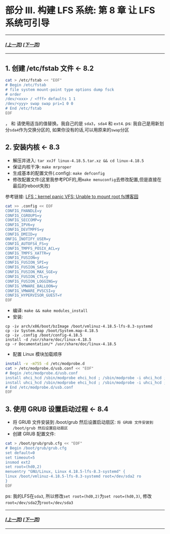 # 部分 III. 构建 LFS 系统: 第 8 章 让 LFS 系统可引导
---------------------------------------------
#### *[[上一页](004-configure-lfs-system.md)] [[下一页](006-final-setting.md)]*
-----------------------------------------------------------
## 1. 创建 /etc/fstab 文件 <- 8.2
```bash
cat > /etc/fstab << "EOF"
# Begin /etc/fstab
# file system mount-point type options dump fsck
# order
/dev/<xxx> / <fff> defaults 1 1
/dev/<yyy> swap swap pri=1 0 0
# End /etc/fstab
EOF
```
<xxx>，<yyy> 和 <fff> 请使用适当的值替换。我自己的是 `sda3`，`sda4` 和 `ext4`.
ps: 我自己是用新划分`sda4`作为交换分区的, 如果你没有的话,可以用原来的`swap`分区

## 2. 安装内核 <- 8.3
* 解压并进入: `tar xvJf linux-4.18.5.tar.xz && cd linux-4.18.5`
* 保证内核干净: `make mrproper`
* 生成基本的配置文件(.config): `make defconfig`
* 修改配置文件(这里我参考PDF的,用`make menuconfig`去修改配置,但是直接在最后的reboot失败)

参考链接: [LFS：kernel panic VFS: Unable to mount root fs博客园](http://www.cnblogs.com/zhangjy6/p/5584210.html)
```bash
cat >> .config << EOF
CONFIG_FHANDLE=y
CONFIG_CGROUPS=y
CONFIG_SECCOMP=y
CONFIG_IPV6=y
CONFIG_DEVTMPFS=y
CONFIG_DMIID=y
ONFIG_INOTIFY_USER=y
CONFIG_AUTOFS4_FS=y
CONFIG_TMPFS_POSIX_ACL=y
CONFIG_TMPFS_XATTR=y
CONFIG_FUSION=y
CONFIG_FUSION_SPI=y
CONFIG_FUSION_SAS=y
CONFIG_FUSION_MAX_SGE=y
CONFIG_FUSION_CTL=y
CONFIG_FUSION_LOGGING=y
CONFIG_VMWARE_BALLOON=y
CONFIG_VMWARE_PVSCSI=y
CONFIG_HYPERVISOR_GUEST=Y
EOF
```
* 编译: `make && make modules_install`
* 安装:
```
cp -iv arch/x86/boot/bzImage /boot/vmlinuz-4.18.5-lfs-8.3-systemd
cp -iv System.map /boot/System.map-4.18.5
cp -iv .config /boot/config-4.18.5
install -d /usr/share/doc/linux-4.18.5
cp -r Documentation/* /usr/share/doc/linux-4.18.5
```

* 配置 Linux 模块加载顺序
```bash
install -v -m755 -d /etc/modprobe.d
cat > /etc/modprobe.d/usb.conf << "EOF"
# Begin /etc/modprobe.d/usb.conf
install ohci_hcd /sbin/modprobe ehci_hcd ; /sbin/modprobe -i ohci_hcd ; true
install uhci_hcd /sbin/modprobe ehci_hcd ; /sbin/modprobe -i uhci_hcd ; true
# End /etc/modprobe.d/usb.conf
EOF
```
## 3. 使用 GRUB 设置启动过程 <- 8.4
* 将 GRUB 文件安装到 /boot/grub 然后设置启动扇区: `将 GRUB 文件安装到 /boot/grub 然后设置启动扇区`
* 创建 GRUB 配置文件:
```bash
cat > /boot/grub/grub.cfg << "EOF"
# Begin /boot/grub/grub.cfg
set default=0
set timeout=5
insmod ext2
set root=(hd0,2)
menuentry "GNU/Linux, Linux 4.18.5-lfs-8.3-systemd" {
linux /boot/vmlinuz-4.18.5-lfs-8.3-systemd root=/dev/sda2 ro
}
EOF
```

ps: 我的LFS在`sda3`, 所以修改`set root=(hd0,2)`为`set root=(hd0,3)`,
修改`root=/dev/sda2`为`root=/dev/sda3`

---------------------------------------------
#### *[[上一页](004-configure-lfs-system.md)] [[下一页](006-final-setting.md)]*
-----------------------------------------------------------